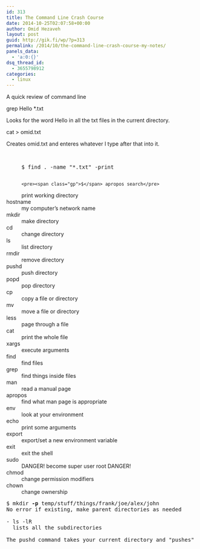 ```yaml
---
id: 313
title: The Command Line Crash Course
date: 2014-10-25T02:07:58+00:00
author: Omid Hezaveh
layout: post
guid: http://gik.fi/wp/?p=313
permalink: /2014/10/the-command-line-crash-course-my-notes/
panels_data:
  - 'a:0:{}'
dsq_thread_id:
  - 3655798912
categories:
  - linux
---
```

<dl class="docutils">
  <dt>
  </dt>
  
  <dt>
  </dt>
  
  <dt>
    A quick review of command line
  </dt>
  
  <dt>
  </dt>
</dl>

<!--more-->

grep Hello *.txt

Looks for the word Hello in all the txt files in the current directory.

cat > omid.txt

Creates omid.txt and enteres whatever I type after that into it.

&nbsp;

<dl class="docutils">
  <dd>
    <pre><span class="gp">$</span> find . -name <span class="s2">"*.txt"</span> -print

</pre>
    
    <pre><span class="gp">$</span> apropos search</pre>
  </dd>
  
  <dd>
  </dd>
  
  <dd>
    print working directory
  </dd>
  
  <dt>
    hostname
  </dt>
  
  <dd>
    my computer&#8217;s network name
  </dd>
  
  <dt>
    mkdir
  </dt>
  
  <dd>
    make directory
  </dd>
  
  <dt>
    cd
  </dt>
  
  <dd>
    change directory
  </dd>
  
  <dt>
    ls
  </dt>
  
  <dd>
    list directory
  </dd>
  
  <dt>
    rmdir
  </dt>
  
  <dd>
    remove directory
  </dd>
  
  <dt>
    pushd
  </dt>
  
  <dd>
    push directory
  </dd>
  
  <dt>
    popd
  </dt>
  
  <dd>
    pop directory
  </dd>
  
  <dt>
    cp
  </dt>
  
  <dd>
    copy a file or directory
  </dd>
  
  <dt>
    mv
  </dt>
  
  <dd>
    move a file or directory
  </dd>
  
  <dt>
    less
  </dt>
  
  <dd>
    page through a file
  </dd>
  
  <dt>
    cat
  </dt>
  
  <dd>
    print the whole file
  </dd>
  
  <dt>
    xargs
  </dt>
  
  <dd>
    execute arguments
  </dd>
  
  <dt>
    find
  </dt>
  
  <dd>
    find files
  </dd>
  
  <dt>
    grep
  </dt>
  
  <dd>
    find things inside files
  </dd>
  
  <dt>
    man
  </dt>
  
  <dd>
    read a manual page
  </dd>
  
  <dt>
    apropos
  </dt>
  
  <dd>
    find what man page is appropriate
  </dd>
  
  <dt>
    env
  </dt>
  
  <dd>
    look at your environment
  </dd>
  
  <dt>
    echo
  </dt>
  
  <dd>
    print some arguments
  </dd>
  
  <dt>
    export
  </dt>
  
  <dd>
    export/set a new environment variable
  </dd>
  
  <dt>
    exit
  </dt>
  
  <dd>
    exit the shell
  </dd>
  
  <dt>
    sudo
  </dt>
  
  <dd>
    DANGER! become super user root DANGER!
  </dd>
  
  <dt>
    chmod
  </dt>
  
  <dd>
    change permission modifiers
  </dd>
  
  <dt>
    chown
  </dt>
  
  <dd>
    change ownership
  </dd>
</dl>

<!--more-->

<!--more-->

<pre><span class="gp">$</span> mkdir <strong>-p</strong> temp/stuff/things/frank/joe/alex/john
No error if existing, make parent directories as needed

- <tt class="docutils literal">ls -lR
  lists all the subdirectories </tt>

The <tt class="docutils literal">pushd</tt> command takes your current directory and "pushes" it into a list for later, then it <em>changes</em> to another directory. It's like saying, "Save where I am, then go here."</pre>